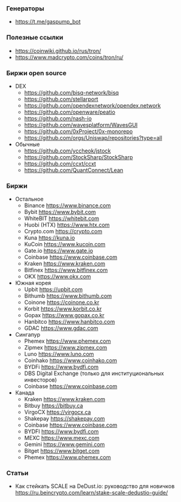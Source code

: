 
### Генераторы

- https://t.me/gaspump_bot

### Полезные ссылки 

- https://coinwiki.github.io/rus/tron/
- https://www.madcrypto.com/coins/tron/ru/

### Биржи open source

- DEX
  - https://github.com/bisq-network/bisq
  - https://github.com/stellarport
  - https://github.com/opendexnetwork/opendex.network
  - https://github.com/openware/peatio
  - https://github.com/nash-io
  - https://github.com/wavesplatform/WavesGUI
  - https://github.com/0xProject/0x-monorepo
  - https://github.com/orgs/Uniswap/repositories?type=all
- Обычные
  - https://github.com/yccheok/jstock
  - https://github.com/StockSharp/StockSharp
  - https://github.com/ccxt/ccxt
  - https://github.com/QuantConnect/Lean

### Биржи

- Остальное
  - Binance https://www.binance.com
  - Bybit https://www.bybit.com
  - WhiteBIT https://whitebit.com
  - Huobi (HTX) https://www.htx.com
  - Crypto.com https://crypto.com
  - Kuna https://kuna.io
  - KuCoin https://www.kucoin.com
  - Gate.io https://www.gate.io
  - Coinbase https://www.coinbase.com
  - Kraken https://www.kraken.com
  - Bitfinex https://www.bitfinex.com
  - OKX https://www.okx.com
- Южная корея
  - Upbit https://upbit.com
  - Bithumb https://www.bithumb.com
  - Coinone https://coinone.co.kr
  - Korbit https://www.korbit.co.kr
  - Gopax https://www.gopax.co.kr
  - Hanbitco https://www.hanbitco.com
  - GDAC https://www.gdac.com
- Сингапур
  - Phemex https://www.phemex.com
  - Zipmex https://www.zipmex.com
  - Luno https://www.luno.com
  - Coinhako https://www.coinhako.com
  - BYDFi https://www.bydfi.com
  - DBS Digital Exchange (только для институциональных инвесторов)
  - Coinbase https://www.coinbase.com  
- Канада
  - Kraken https://www.kraken.com
  - Bitbuy https://bitbuy.ca
  - VirgoCX https://virgocx.ca
  - Shakepay https://shakepay.com
  - Coinbase https://www.coinbase.com
  - BYDFI https://www.bydfi.com
  - MEXC https://www.mexc.com
  - Gemini https://www.gemini.com
  - Bitget https://www.bitget.com
  - Phemex https://www.phemex.com

### Статьи

- Как стейкать SCALE на DeDust.io: руководство для новичков https://ru.beincrypto.com/learn/stake-scale-dedustio-guide/

